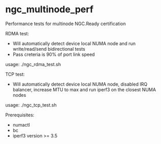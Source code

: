 # ngc_multinode_perf
Performance tests for multinode NGC.Ready certification

RDMA test:
* Will automatically detect device local NUMA node and run write/read/send bidirectional tests
* Pass creteria is 90% of port link speed

usage: ./ngc_rdma_test.sh <client hostname> <client ib device> <server hostname> <server ib device>
  
TCP test:
* Will automatically detect device local NUMA node, disabled IRQ balancer, increase MTU to max and run iperf3 on the closest NUMA nodes 

usage: ./ngc_tcp_test.sh <client ip> <client ib device> <server ip> <server ib device>
  
Prerequisites:
* numactl
* bc
* iperf3 version >= 3.5



  
  
